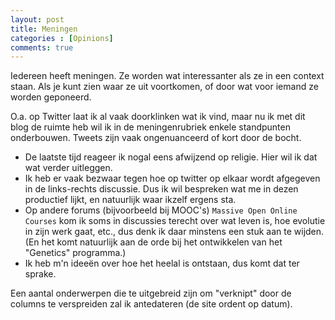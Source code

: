 ```yaml
---
layout: post
title: Meningen
categories : [Opinions]
comments: true
---
```


Iedereen heeft meningen. Ze worden wat interessanter als ze in een context staan. Als je kunt zien waar ze uit voortkomen, of door wat voor iemand ze worden geponeerd. 

O.a. op Twitter laat ik al vaak doorklinken wat ik vind, maar nu ik met dit blog de ruimte heb wil ik in de meningenrubriek enkele standpunten onderbouwen. Tweets zijn vaak ongenuanceerd of kort door de bocht. 

* De laatste tijd reageer ik nogal eens afwijzend op religie. Hier wil ik dat wat verder uitleggen.
* Ik heb er vaak bezwaar tegen hoe op twitter op elkaar wordt afgegeven in de links-rechts discussie. Dus ik wil bespreken wat me in dezen productief lijkt, en natuurlijk waar ikzelf ergens sta.
* Op andere forums (bijvoorbeeld bij MOOC's) <code class="hightlighter-rouge">Massive Open Online Courses</code> kom ik soms in discussies terecht over wat leven is, hoe evolutie in zijn werk gaat, etc., dus denk ik daar minstens een stuk aan te wijden.<br> 
(En het komt natuurlijk aan de orde bij het ontwikkelen van het "Genetics" programma.)
* Ik heb m'n idee&euml;n over hoe het heelal is ontstaan, dus komt dat ter sprake.

Een aantal onderwerpen die te uitgebreid zijn om "verknipt" door de columns te verspreiden zal ik antedateren (de site ordent op datum).